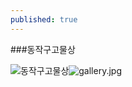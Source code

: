 ```yaml
---
published: true
---
```

###동작구고물상

![동작구고물상]({{site.url}}/_posts/gallery.jpg)![gallery.jpg]({{site.url}}/_posts/gallery.jpg)
